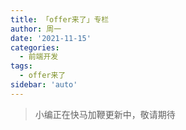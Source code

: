 ```yaml
---
title: 「offer来了」专栏
author: 周一
date: '2021-11-15'
categories:
  - 前端开发
tags:
  - offer来了
sidebar: 'auto'
---
```


> 小编正在快马加鞭更新中，敬请期待
